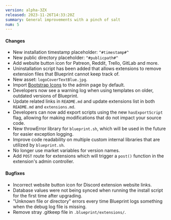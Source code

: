 ```yaml
---
version: alpha-3ZX
released: 2023-11-26T14:33:20Z
summary: General improvements with a pinch of salt
num: 5
---
```


#### Changes

- New installation timestamp placeholder: `^#timestamp#^`
- New public directory placeholder: `^#publicpath#^`
- Add website button icon for Patreon, Reddit, Trello, GitLab and more.
- Uninstallation script has been added that allows extensions to remove extension files that Blueprint cannot keep track of.
- New asset: `logoCoverTextBlue.jpg`.
- Import [Bootstrap Icons](https://icons.getbootstrap.com) to the admin page by default.
- Developers now see a warning log when using templates on older, outdated versions of Blueprint.
- Update related links in `README.md` and update extensions list in both `README.md` and `extensions.md`.
- Developers can now add export scripts using the new `hasExportScript` flag, allowing for making modifications that do not impact your source code.
- New throwError library for `blueprint.sh`, which will be used in the future for easier exception logging.
- Improve code readability on multiple custom internal libraries that are utilized by `blueprint.sh`.
- No longer use market variables for version names.
- Add `POST` route for extensions which will trigger a `post()` function in the extension's admin controller.

#### Bugfixes

- Incorrect website button icon for Discord extension website links.
- Database values were not being synced when running the install script for the first time after upgrading.
- "Unknown file or directory" errors every time Blueprint logs something when the debug log file is missing.
- Remove stray .gitkeep file in `.blueprint/extensions/`.

